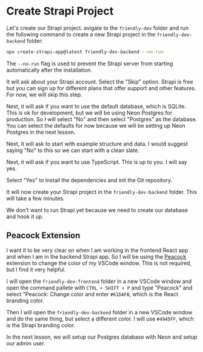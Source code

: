 # Create Strapi Project

Let's create our Strapi project. avigate to the `friendly-dev` folder and run the following command to create a new Strapi project in the `friendly-dev-backend` folder:

```bash
npx create-strapi-app@latest friendly-dev-backend --no-run
```

The `--no-run` flag is used to prevent the Strapi server from starting automatically after the installation.

It will ask about your Strapi account. Select the "Skip" option. Strapi is free but you can sign up for different plans that offer support and other features. For now, we will skip this step.

Next, it will ask if you want to use the default database, which is SQLite. This is ok for development, but we will be using Neon Postgres for production. So I will select "No" and then select "Postgres" as the database. You can select the defaults for now because we will be setting up Neon Postgres in the next lesson.

Next, it will ask to start with example structure and data. I would suggest saying "No" to this so we can start with a clean slate.

Next, it will ask if you want to use TypeScript. This is up to you. I will say yes.

Select "Yes" to install the dependencies and init the Git repository.

It will now create your Strapi project in the `friendly-dev-backend` folder. This will take a few minutes.

We don't want to run Strapi yet because we need to create our database and hook it up.

## Peacock Extension

I want it to be very clear on when I am working in the frontend React app and when I am in the backend Strapi app. So I will be using the [Peacock](https://marketplace.visualstudio.com/items?itemName=JohnPapa.vscode-peacock) extension to change the color of my VSCode window. This is not required, but I find it very helpful.

I will open the `friendly-dev-frontend` folder in a new VSCode window and open the command pallete with `CTRL + SHIFT + P` and type "Peacock" and select "Peacock: Change color and enter `#61DAFB`, which is the React branding color.

Then I will open the `friendly-dev-backend` folder in a new VSCode window and do the same thing, but select a different color. I will use `#4945FF`, which is the Strapi branding color.

In the next lesson, we will setup our Postgres database with Neon and setup our admin user.
